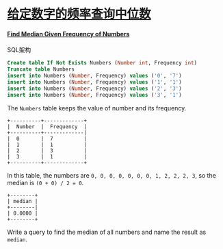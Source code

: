 # [给定数字的频率查询中位数](https://leetcode-cn.com/problems/find-median-given-frequency-of-numbers)  

#### [Find Median Given Frequency of Numbers](https://leetcode-cn.com/problems/find-median-given-frequency-of-numbers/)

SQL架构

```sql
Create table If Not Exists Numbers (Number int, Frequency int)
Truncate table Numbers
insert into Numbers (Number, Frequency) values ('0', '7')
insert into Numbers (Number, Frequency) values ('1', '1')
insert into Numbers (Number, Frequency) values ('2', '3')
insert into Numbers (Number, Frequency) values ('3', '1')
```

The `Numbers` table keeps the value of number and its frequency.

```
+----------+-------------+
|  Number  |  Frequency  |
+----------+-------------|
|  0       |  7          |
|  1       |  1          |
|  2       |  3          |
|  3       |  1          |
+----------+-------------+
```

In this table, the numbers are `0, 0, 0, 0, 0, 0, 0, 1, 2, 2, 2, 3`, so the median is `(0 + 0) / 2 = 0`.

```
+--------+
| median |
+--------|
| 0.0000 |
+--------+
```

Write a query to find the median of all numbers and name the result as `median`.